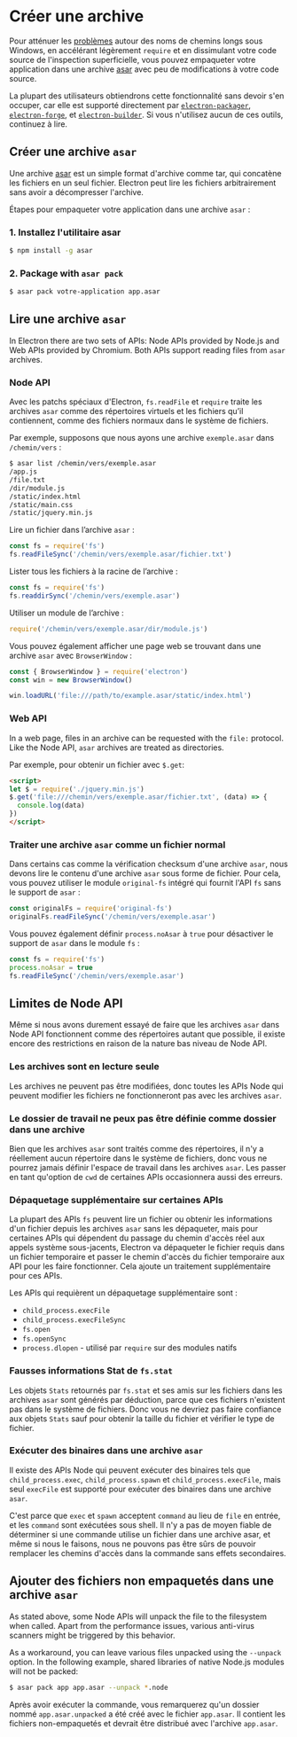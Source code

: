 # Créer une archive

Pour atténuer les [problèmes](https://github.com/joyent/node/issues/6960) autour des noms de chemins longs sous Windows, en accélérant légèrement `require` et en dissimulant votre code source de l'inspection superficielle, vous pouvez empaqueter votre application dans une archive [asar](https://github.com/electron/asar) avec peu de modifications à votre code source.

La plupart des utilisateurs obtiendrons cette fonctionnalité sans devoir s'en occuper, car elle est supporté directement par [`electron-packager`](https://github.com/electron-userland/electron-packager), [`electron-forge`](https://github.com/electron-userland/electron-forge), et [`electron-builder`](https://github.com/electron-userland/electron-builder). Si vous n'utilisez aucun de ces outils, continuez à lire.

## Créer une archive `asar`

Une archive [asar](https://github.com/electron/asar) est un simple format d'archive comme tar, qui concatène les fichiers en un seul fichier. Electron peut lire les fichiers arbitrairement sans avoir a décompresser l'archive.

Étapes pour empaqueter votre application dans une archive `asar` :

### 1. Installez l'utilitaire asar

```sh
$ npm install -g asar
```

### 2. Package with `asar pack`

```sh
$ asar pack votre-application app.asar
```

## Lire une archive `asar`

In Electron there are two sets of APIs: Node APIs provided by Node.js and Web APIs provided by Chromium. Both APIs support reading files from `asar` archives.

### Node API

Avec les patchs spéciaux d'Electron, `fs.readFile` et `require` traite les archives `asar` comme des répertoires virtuels et les fichiers qu’il contiennent, comme des fichiers normaux dans le système de fichiers.

Par exemple, supposons que nous ayons une archive `exemple.asar` dans `/chemin/vers` :

```sh
$ asar list /chemin/vers/exemple.asar
/app.js
/file.txt
/dir/module.js
/static/index.html
/static/main.css
/static/jquery.min.js
```

Lire un fichier dans l’archive `asar` :

```javascript
const fs = require('fs')
fs.readFileSync('/chemin/vers/exemple.asar/fichier.txt')
```

Lister tous les fichiers à la racine de l’archive :

```javascript
const fs = require('fs')
fs.readdirSync('/chemin/vers/exemple.asar')
```

Utiliser un module de l’archive :

```javascript
require('/chemin/vers/exemple.asar/dir/module.js')
```

Vous pouvez également afficher une page web se trouvant dans une archive `asar` avec `BrowserWindow` :

```javascript
const { BrowserWindow } = require('electron')
const win = new BrowserWindow()

win.loadURL('file:///path/to/example.asar/static/index.html')
```

### Web API

In a web page, files in an archive can be requested with the `file:` protocol. Like the Node API, `asar` archives are treated as directories.

Par exemple, pour obtenir un fichier avec `$.get`:

```html
<script>
let $ = require('./jquery.min.js')
$.get('file:///chemin/vers/exemple.asar/fichier.txt', (data) => {
  console.log(data)
})
</script>
```

### Traiter une archive `asar` comme un fichier normal

Dans certains cas comme la vérification checksum d'une archive `asar`, nous devons lire le contenu d'une archive `asar` sous forme de fichier. Pour cela, vous pouvez utiliser le module `original-fs` intégré qui fournit l'API `fs` sans le support de `asar` :

```javascript
const originalFs = require('original-fs')
originalFs.readFileSync('/chemin/vers/exemple.asar')
```

Vous pouvez également définir `process.noAsar` à `true` pour désactiver le support de `asar` dans le module `fs` :

```javascript
const fs = require('fs')
process.noAsar = true
fs.readFileSync('/chemin/vers/exemple.asar')
```

## Limites de Node API

Même si nous avons durement essayé de faire que les archives `asar` dans Node API fonctionnent comme des répertoires autant que possible, il existe encore des restrictions en raison de la nature bas niveau de Node API.

### Les archives sont en lecture seule

Les archives ne peuvent pas être modifiées, donc toutes les APIs Node qui peuvent modifier les fichiers ne fonctionneront pas avec les archives `asar`.

### Le dossier de travail ne peux pas être définie comme dossier dans une archive

Bien que les archives `asar` sont traités comme des répertoires, il n'y a réellement aucun répertoire dans le système de fichiers, donc vous ne pourrez jamais définir l'espace de travail dans les archives `asar`. Les passer en tant qu'option de `cwd` de certaines APIs occasionnera aussi des erreurs.

### Dépaquetage supplémentaire sur certaines APIs

La plupart des APIs `fs` peuvent lire un fichier ou obtenir les informations d'un fichier depuis les archives `asar` sans les dépaqueter, mais pour certaines APIs qui dépendent du passage du chemin d'accès réel aux appels système sous-jacents, Electron va dépaqueter le fichier requis dans un fichier temporaire et passer le chemin d'accès du fichier temporaire aux API pour les faire fonctionner. Cela ajoute un traitement supplémentaire pour ces APIs.

Les APIs qui requièrent un dépaquetage supplémentaire sont :

* `child_process.execFile`
* `child_process.execFileSync`
* `fs.open`
* `fs.openSync`
* `process.dlopen` - utilisé par `require` sur des modules natifs

### Fausses informations Stat de `fs.stat`

Les objets `Stats` retournés par `fs.stat` et ses amis sur les fichiers dans les archives `asar` sont générés par déduction, parce que ces fichiers n'existent pas dans le système de fichiers. Donc vous ne devriez pas faire confiance aux objets `Stats` sauf pour obtenir la taille du fichier et vérifier le type de fichier.

### Exécuter des binaires dans une archive `asar`

Il existe des APIs Node qui peuvent exécuter des binaires tels que `child_process.exec`, `child_process.spawn` et `child_process.execFile`, mais seul `execFile` est supporté pour exécuter des binaires dans une archive `asar`.

C'est parce que `exec` et `spawn` acceptent `command` au lieu de `file` en entrée, et les `command` sont exécutées sous shell. Il n'y a pas de moyen fiable de déterminer si une commande utilise un fichier dans une archive asar, et même si nous le faisons, nous ne pouvons pas être sûrs de pouvoir remplacer les chemins d'accès dans la commande sans effets secondaires.

## Ajouter des fichiers non empaquetés dans une archive `asar`

As stated above, some Node APIs will unpack the file to the filesystem when called. Apart from the performance issues, various anti-virus scanners might be triggered by this behavior.

As a workaround, you can leave various files unpacked using the `--unpack` option. In the following example, shared libraries of native Node.js modules will not be packed:

```sh
$ asar pack app app.asar --unpack *.node
```

Après avoir exécuter la commande, vous remarquerez qu'un dossier nommé `app.asar.unpacked` a été créé avec le fichier `app.asar`. Il contient les fichiers non-empaquetés et devrait être distribué avec l'archive `app.asar`.

